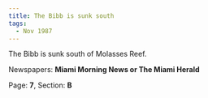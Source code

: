 ```yaml
---  
title: The Bibb is sunk south  
tags:  
  - Nov 1987  
---  
```

  
The Bibb is sunk south of Molasses Reef.  
  
Newspapers: **Miami Morning News or The Miami Herald**  
  
Page: **7**, Section: **B** 
